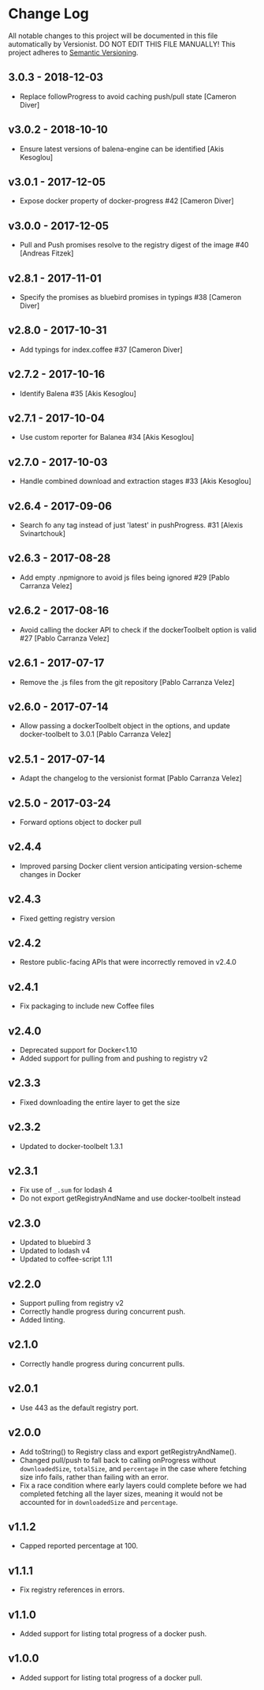 # Change Log

All notable changes to this project will be documented in this file
automatically by Versionist. DO NOT EDIT THIS FILE MANUALLY!
This project adheres to [Semantic Versioning](http://semver.org/).

## 3.0.3 - 2018-12-03

* Replace followProgress to avoid caching push/pull state [Cameron Diver]

## v3.0.2 - 2018-10-10

* Ensure latest versions of balena-engine can be identified [Akis Kesoglou]

## v3.0.1 - 2017-12-05

* Expose docker property of docker-progress #42 [Cameron Diver]

## v3.0.0 - 2017-12-05

* Pull and Push promises resolve to the registry digest of the image #40 [Andreas Fitzek]

## v2.8.1 - 2017-11-01

* Specify the promises as bluebird promises in typings #38 [Cameron Diver]

## v2.8.0 - 2017-10-31

* Add typings for index.coffee #37 [Cameron Diver]

## v2.7.2 - 2017-10-16

* Identify Balena #35 [Akis Kesoglou]

## v2.7.1 - 2017-10-04

* Use custom reporter for Balanea #34 [Akis Kesoglou]

## v2.7.0 - 2017-10-03

* Handle combined download and extraction stages #33 [Akis Kesoglou]

## v2.6.4 - 2017-09-06

* Search fo any tag instead of just 'latest' in pushProgress. #31 [Alexis Svinartchouk]

## v2.6.3 - 2017-08-28

* Add empty .npmignore to avoid js files being ignored #29 [Pablo Carranza Velez]

## v2.6.2 - 2017-08-16

* Avoid calling the docker API to check if the dockerToolbelt option is valid #27 [Pablo Carranza Velez]

## v2.6.1 - 2017-07-17

* Remove the .js files from the git repository [Pablo Carranza Velez]

## v2.6.0 - 2017-07-14

* Allow passing a dockerToolbelt object in the options, and update docker-toolbelt to 3.0.1 [Pablo Carranza Velez]

## v2.5.1 - 2017-07-14

* Adapt the changelog to the versionist format [Pablo Carranza Velez]

## v2.5.0 - 2017-03-24

* Forward options object to docker pull

## v2.4.4

* Improved parsing Docker client version anticipating version-scheme changes in Docker

## v2.4.3

* Fixed getting registry version

## v2.4.2

* Restore public-facing APIs that were incorrectly removed in v2.4.0

## v2.4.1

* Fix packaging to include new Coffee files

## v2.4.0

* Deprecated support for Docker<1.10
* Added support for pulling from and pushing to registry v2

## v2.3.3

* Fixed downloading the entire layer to get the size

## v2.3.2

* Updated to docker-toolbelt 1.3.1

## v2.3.1

* Fix use of `_.sum` for lodash 4
* Do not export getRegistryAndName and use docker-toolbelt instead

## v2.3.0

* Updated to bluebird 3
* Updated to lodash v4
* Updated to coffee-script 1.11

## v2.2.0

* Support pulling from registry v2
* Correctly handle progress during concurrent push.
* Added linting.

## v2.1.0

* Correctly handle progress during concurrent pulls.

## v2.0.1

* Use 443 as the default registry port.

## v2.0.0

* Add toString() to Registry class and export getRegistryAndName().
* Changed pull/push to fall back to calling onProgress without `downloadedSize`, `totalSize`, and `percentage` in the case where fetching size info fails, rather than failing with an error.
* Fix a race condition where early layers could complete before we had completed fetching all the layer sizes, meaning it would not be accounted for in `downloadedSize` and `percentage`.

## v1.1.2

* Capped reported percentage at 100.

## v1.1.1

* Fix registry references in errors.

## v1.1.0

* Added support for listing total progress of a docker push.

## v1.0.0

* Added support for listing total progress of a docker pull.
